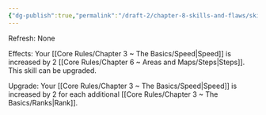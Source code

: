 ```yaml
---
{"dg-publish":true,"permalink":"/draft-2/chapter-8-skills-and-flaws/skill-list/agility/rank-1/speed-boost/"}
---
```


Refresh: None

Effects:
Your [[Core Rules/Chapter 3 ~ The Basics/Speed\|Speed]] is increased by 2 [[Core Rules/Chapter 6 ~ Areas and Maps/Steps\|Steps]].
This skill can be upgraded.

Upgrade:
Your [[Core Rules/Chapter 3 ~ The Basics/Speed\|Speed]] is increased by 2 for each additional [[Core Rules/Chapter 3 ~ The Basics/Ranks\|Rank]].